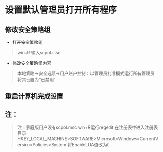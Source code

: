 # 设置默认管理员打开所有程序

## 修改安全策略组
* 打开安全策略组
> win+R
> 输入scpol.msc
* 修改安全策略组内容
> 本地策略->安全选项->用户账户控制：以管理员批准模式运行所有管理员
> 将其设置为“已禁用”

## 重启计算机完成设置

## 注：
> 注：家庭版用户没有scpol.msc
> win+R运行regedit
> 在注册表中进入注册表目录
> HKEY_LOCAL_MACHINE>SOFTWARE>Microsoft>Windows>CurrentVersion>Policies>System
> 将EnableLUA值改为0